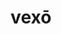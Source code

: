 ---
title: vexō
meaning: to annoy
ch: 4
pos: verb
secondppstem: vex
infend: āre
infhyph: -āre
conjugation: 
---